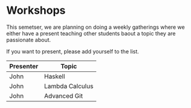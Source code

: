 # Workshops


This semetser, we are planning on doing a weekly gatherings where we either have a present teaching other students baout a topic they are passionate about. 

If you want to present, please add yourself to the list. 


| Presenter | Topic   |
|-----------|---------|
| John      | Haskell |
| John      | Lambda Calculus        |
| John      | Advanced Git |




